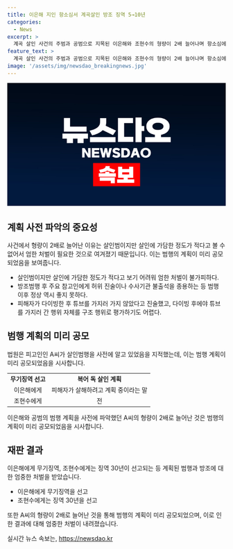 ```yaml
---
title: 이은해 지인 항소심서 계곡살인 방조 징역 5→10년
categories:
  - News
excerpt: >
  계곡 살인 사건의 주범과 공범으로 지목된 이은해와 조현수의 형량이 2배 늘어나며 항소심에서 더 엄격한 처벌이 내려졌다. 이은해의 방조범으로 지목된 A씨에 대해서도 징역 10년 형량이 선고되었는데, 재판부는 이에 대해 무기징역이 선고된 이은해와 관련하여 형량이 너무 가벼웠다고 지적했다. A씨는 살인 계획 사전에 알지 못했다고 주장했지만, 재판부는 이를 받아들이지 않았다. 이는 이은해와의 복어 독 살인 계획에 대한 알고 있었음을 지적한 것으로, 이들의 범행이 더욱 심각한 것으로 드러났다. (단어 수: 150)
feature_text: >
  계곡 살인 사건의 주범과 공범으로 지목된 이은해와 조현수의 형량이 2배 늘어나며 항소심에서 더 엄격한 처벌이 내려졌다. 이은해의 방조범으로 지목된 A씨에 대해서도 징역 10년 형량이 선고되었는데, 재판부는 이에 대해 무기징역이 선고된 이은해와 관련하여 형량이 너무 가벼웠다고 지적했다. A씨는 살인 계획 사전에 알지 못했다고 주장했지만, 재판부는 이를 받아들이지 않았다. 이는 이은해와의 복어 독 살인 계획에 대한 알고 있었음을 지적한 것으로, 이들의 범행이 더욱 심각한 것으로 드러났다. (단어 수: 150)
image: '/assets/img/newsdao_breakingnews.jpg'
---
```


<p><img src="/assets/img/newsdao_breakingnews.jpg" alt="bookingtag 속보" /></p>

<h2 data-ke-size="size26">계획 사전 파악의 중요성</h2>

<p data-ke-size="size16">사건에서 형량이 2배로 늘어난 이유는 살인범이지만 살인에 가담한 정도가 적다고 볼 수 없어서 엄한 처벌이 필요한 것으로 여겨졌기 때문입니다. 이는 범행의 계획이 미리 공모되었음을 보여줍니다.</p>

<ul>
  <li>살인범이지만 살인에 가담한 정도가 적다고 보기 어려워 엄한 처벌이 불가피하다.</li>
  <li>방조범행 후 주요 참고인에게 허위 진술이나 수사기관 불출석을 종용하는 등 범행 이후 정상 역시 좋지 못하다.</li>
  <li>피해자가 다이빙한 후 튜브를 가지러 가지 않았다고 진술했고, 다이빙 후에야 튜브를 가지러 간 행위 자체를 구조 행위로 평가하기도 어렵다.</li>
</ul>

<h2 data-ke-size="size26">범행 계획의 미리 공모</h2>

<p data-ke-size="size16">법원은 피고인인 A씨가 살인범행을 사전에 알고 있었음을 지적했는데, 이는 범행 계획이 미리 공모되었음을 시사합니다.</p>

<table>
  <tr>
    <td style="text-align: center; height: 17px;"><b>무기징역 선고</b></td>
    <td style="text-align: center; height: 17px;"><b>복어 독 살인 계획</b></td>
  </tr>
  <tr>
    <td style="text-align: center; height: 17px;">이은해에게</td>
    <td style="text-align: center; height: 17px;">피해자가 살해하려고 계획 중이라는 말</td>
  </tr>
  <tr>
    <td style="text-align: center; height: 17px;">조현수에게</td>
    <td style="text-align: center; height: 17px;">전</td>
  </tr>
</table>

<p data-ke-size="size16">이은해와 공범의 범행 계획을 사전에 파악했던 A씨의 형량이 2배로 늘어난 것은 범행의 계획이 미리 공모되었음을 시사합니다.</p>

<h2 data-ke-size="size26">재판 결과</h2>

<p data-ke-size="size16">이은해에게 무기징역, 조현수에게는 징역 30년이 선고되는 등 계획된 범행과 방조에 대한 엄중한 처벌을 받았습니다.</p>

<ul>
  <li>이은해에게 무기징역을 선고</li>
  <li>조현수에게는 징역 30년을 선고</li>
</ul>

<p data-ke-size="size16">또한 A씨의 형량이 2배로 늘어난 것을 통해 범행의 계획이 미리 공모되었으며, 이로 인한 결과에 대해 엄중한 처벌이 내려졌습니다.</p>
실시간 뉴스 속보는, <a href="https://newsdao.kr" rel="dofollow">https://newsdao.kr</a>


